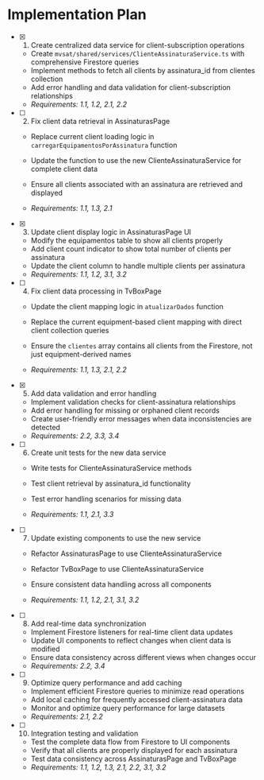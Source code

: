 # Implementation Plan

- [x] 1. Create centralized data service for client-subscription operations


  - Create `mvsat/shared/services/ClienteAssinaturaService.ts` with comprehensive Firestore queries
  - Implement methods to fetch all clients by assinatura_id from clientes collection
  - Add error handling and data validation for client-subscription relationships
  - _Requirements: 1.1, 1.2, 2.1, 2.2_



- [ ] 2. Fix client data retrieval in AssinaturasPage
  - Replace current client loading logic in `carregarEquipamentosPorAssinatura` function
  - Update the function to use the new ClienteAssinaturaService for complete client data


  - Ensure all clients associated with an assinatura are retrieved and displayed
  - _Requirements: 1.1, 1.3, 2.1_

- [x] 3. Update client display logic in AssinaturasPage UI





  - Modify the equipamentos table to show all clients properly
  - Add client count indicator to show total number of clients per assinatura
  - Update the client column to handle multiple clients per assinatura
  - _Requirements: 1.1, 1.2, 3.1, 3.2_



- [ ] 4. Fix client data processing in TvBoxPage
  - Update the client mapping logic in `atualizarDados` function
  - Replace the current equipment-based client mapping with direct client collection queries


  - Ensure the `clientes` array contains all clients from the Firestore, not just equipment-derived names
  - _Requirements: 1.1, 1.3, 2.1, 2.2_

- [x] 5. Add data validation and error handling

  - Implement validation checks for client-assinatura relationships
  - Add error handling for missing or orphaned client records
  - Create user-friendly error messages when data inconsistencies are detected
  - _Requirements: 2.2, 3.3, 3.4_



- [ ] 6. Create unit tests for the new data service
  - Write tests for ClienteAssinaturaService methods
  - Test client retrieval by assinatura_id functionality
  - Test error handling scenarios for missing data


  - _Requirements: 1.1, 2.1, 3.3_

- [ ] 7. Update existing components to use the new service
  - Refactor AssinaturasPage to use ClienteAssinaturaService



  - Refactor TvBoxPage to use ClienteAssinaturaService
  - Ensure consistent data handling across all components
  - _Requirements: 1.1, 1.2, 2.1, 3.1, 3.2_

- [ ] 8. Add real-time data synchronization
  - Implement Firestore listeners for real-time client data updates
  - Update UI components to reflect changes when client data is modified
  - Ensure data consistency across different views when changes occur
  - _Requirements: 2.2, 3.4_

- [ ] 9. Optimize query performance and add caching
  - Implement efficient Firestore queries to minimize read operations
  - Add local caching for frequently accessed client-assinatura data
  - Monitor and optimize query performance for large datasets
  - _Requirements: 2.1, 2.2_

- [ ] 10. Integration testing and validation
  - Test the complete data flow from Firestore to UI components
  - Verify that all clients are properly displayed for each assinatura
  - Test data consistency across AssinaturasPage and TvBoxPage
  - _Requirements: 1.1, 1.2, 1.3, 2.1, 2.2, 3.1, 3.2_